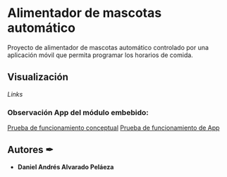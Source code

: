 # Alimentador de mascotas automático
Proyecto de alimentador de mascotas automático controlado por una aplicación móvil que permita programar los horarios de comida.

## Visualización 

_Links_

### Observación App del módulo embebido:
[Prueba de funcionamiento conceptual](https://youtu.be/JgPdPBcRTjw) 
[Prueba de funcionamiento de App](https://youtu.be/xK9o9PrH0lI)

## Autores ✒

* **Daniel Andrés Alvarado Peláeza** 

